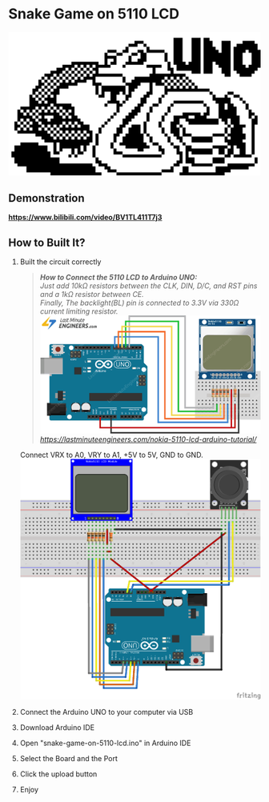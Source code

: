 # Snake Game on 5110 LCD

![](/snake_game.png)

## Demonstration

<b>https://www.bilibili.com/video/BV1TL411T7j3</b>

## How to Built It?

1. Built the circuit correctly

    > *<b>How to Connect the 5110 LCD to Arduino UNO:</b><br>Just add 10kΩ resistors between the CLK, DIN, D/C, and RST pins and a 1kΩ resistor between CE.<br>Finally, The backlight(BL) pin is connected to 3.3V via 330Ω current limiting resistor.![](/uno_to_5110.png)<br>https://lastminuteengineers.com/nokia-5110-lcd-arduino-tutorial/*

    Connect VRX to A0, VRY to A1, +5V to 5V, GND to GND.
    ![](/diagram.png "Diagram")

1. Connect the Arduino UNO to your computer via USB

1. Download Arduino IDE

1. Open "snake-game-on-5110-lcd.ino" in Arduino IDE

1. Select the Board and the Port

1. Click the upload button

1. Enjoy
